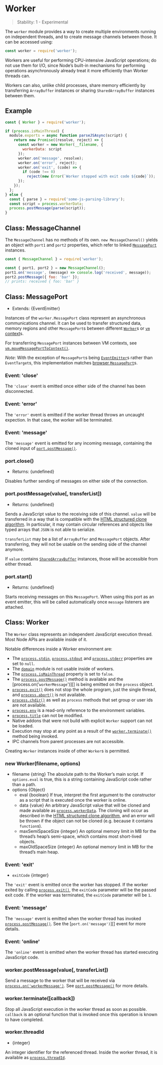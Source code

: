 # Worker

> Stability: 1 - Experimental

The `worker` module provides a way to create multiple environments running
on independent threads, and to create message channels between those. It
can be accessed using:

```js
const worker = require('worker');
```

Workers are useful for performing CPU-intensive JavaScript operations; do not
use them for I/O, since Node’s built-in mechanisms for performing operations
asynchronously already treat it more efficiently than Worker threads can.

Workers can also, unlike child processes, share memory efficiently by
transferring `ArrayBuffer` instances or sharing `SharedArrayBuffer` instances
between them.

## Example

```js
const { Worker } = require('worker');

if (process.isMainThread) {
  module.exports = async function parseJSAsync(script) {
    return new Promise((resolve, reject) => {
      const worker = new Worker(__filename, {
        workerData: script
      });
      worker.on('message', resolve);
      worker.on('error', reject);
      worker.on('exit', (code) => {
        if (code !== 0)
          reject(new Error(`Worker stopped with exit code ${code}`));
      });
    });
  };
} else {
  const { parse } = require('some-js-parsing-library');
  const script = process.workerData;
  process.postMessage(parse(script));
}
```

## Class: MessageChannel
<!-- YAML
added: REPLACEME
-->

The `MessageChannel` has no methods of its own. `new MessageChannel()`
yields an object with `port1` and `port2` properties, which refer to linked
[`MessagePort`][] instances.

```js
const { MessageChannel } = require('worker');

const { port1, port2 } = new MessageChannel();
port1.on('message', (message) => console.log('received', message));
port2.postMessage({ foo: 'bar' });
// prints: received { foo: 'bar' }
```

## Class: MessagePort
<!-- YAML
added: REPLACEME
-->

* Extends: {EventEmitter}

Instances of the `worker.MessagePort` class represent an asynchronous
communications channel. It can be used to transfer structured data,
memory regions and other `MessagePort`s between different [`Worker`][]s
or [`vm` context][vm]s.

For transferring `MessagePort` instances between VM contexts, see
[`vm.moveMessagePortToContext()`][].

*Note*: With the exception of `MessagePort`s being [`EventEmitter`][]s rather
than `EventTarget`s, this implementation matches [browser `MessagePort`][]s.

### Event: 'close'
<!-- YAML
added: REPLACEME
-->

The `'close'` event is emitted once either side of the channel has been
disconnected.

### Event: 'error'
<!-- YAML
added: REPLACEME
-->

The `'error'` event is emitted if the worker thread throws an uncaught
expection. In that case, the worker will be terminated.

### Event: 'message'
<!-- YAML
added: REPLACEME
-->

The `'message'` event is emitted for any incoming message, containing the cloned
input of [`port.postMessage()`][].

### port.close()
<!-- YAML
added: REPLACEME
-->

* Returns: {undefined}

Disables further sending of messages on either side of the connection.

### port.postMessage(value[, transferList])
<!-- YAML
added: REPLACEME
-->

* Returns: {undefined}

Sends a JavaScript value to the receiving side of this channel.
`value` will be transferred in a way
that is compatible with the [HTML structured clone algorithm][]. In particular,
it may contain circular references and objects like typed arrays that `JSON`
is not able to serialize.

`transferList` may be a list of `ArrayBuffer` and `MessagePort` objects.
After transferring, they will not be usable on the sending side of the channel
anymore.

If `value` contains [`SharedArrayBuffer`][] instances, those will be accessible
from either thread.

### port.start()
<!-- YAML
added: REPLACEME
-->

* Returns: {undefined}

Starts receiving messages on this `MessagePort`. When using this port
as an event emitter, this will be called automatically once `message` listeners
are attached.

## Class: Worker
<!-- YAML
added: REPLACEME
-->

The `Worker` class represents an independent JavaScript execution thread.
Most Node APIs are available inside of it.

Notable differences inside a Worker environment are:

- The [`process.stdin`][], [`process.stdout`][] and [`process.stderr`][]
  properties are set to `null`.
- The [`domain`][] module is not usable inside of workers.
- The [`process.isMainThread`][] property is set to `false`.
- The [`process.postMessage()`][] method is available and the
  [process.on('`workerMessage`')][] is being emitted on the `process` object.
- [`process.exit()`][] does not stop the whole program, just the single thread,
  and [`process.abort()`][] is not available.
- [`process.chdir()`][] as well as `process` methods that set group or user ids
  are not available.
- [`process.env`][] is a read-only reference to the environment variables.
- [`process.title`][] can not be modified.
- Native addons that were not build with explicit `Worker` support can not be
  loaded.
- Execution may stop at any point as a result of the [`worker.terminate()`][]
  method being invoked.
- IPC channels from parent processes are not accessible.

Creating `Worker` instances inside of other `Worker`s is permitted.

### new Worker(filename, options)

* filename {string} The absolute path to the Worker’s main script.
  If `options.eval` is true, this is a string containing JavaScript code rather
  than a path.
* options {Object}
  * eval {boolean} If true, interpret the first argument to the constructor
    as a script that is executed once the worker is online.
  * data {value} An arbitrary JavaScript value that will be cloned and made
    available as [`process.workerData`][]. The cloning will occur as described
    in the [HTML structured clone algorithm][], and an error will be thrown
    if the object can not be cloned (e.g. because it contains `function`s).
  * maxSemiSpaceSize {integer} An optional memory limit in MB for the thread’s
    heap’s semi-space, which contains most short-lived objects.
  * maxOldSpaceSize {integer} An optional memory limit in MB for the thread’s
    main heap.

### Event: 'exit'
<!-- YAML
added: REPLACEME
-->

* `exitCode` {integer}

The `'exit'` event is emitted once the worker has stopped. If the worker
exited by calling [`process.exit()`][], the `exitCode` parameter will be the
passed exit code. If the worker was terminated, the `exitCode` parameter will
be `1`.

### Event: 'message'
<!-- YAML
added: REPLACEME
-->

The `'message'` event is emitted when the worker thread has invoked
[`process.postMessage()`][]. See the [`port.on('message')`][] event for
more details.

### Event: 'online'
<!-- YAML
added: REPLACEME
-->

The `'online'` event is emitted when the worker thread has started executing
JavaScript code.

### worker.postMessage(value[, transferList])
<!-- YAML
added: REPLACEME
-->

Send a message to the worker that will be received via
[`process.on('workerMessage')`][]. See [`port.postMessage()`][] for
more details.

### worker.terminate([callback])
<!-- YAML
added: REPLACEME
-->

Stop all JavaScript execution in the worker thread as soon as possible.
`callback` is an optional function that is invoked once this operation is known
to have completed.

### worker.threadId
<!-- YAML
added: REPLACEME
-->

* {integer}

An integer identifier for the referenced thread. Inside the worker thread,
it is available as [`process.threadId`][].

[`EventEmitter`]: events.html
[`MessagePort`]: #worker_class_messageport
[`port.postMessage()`]: #worker_port_postmessage_value_transferlist
[`Worker`]: #worker_class_worker
[`worker.terminate()`]: #worker_worker_terminate_callback
[`process.isMainThread`]: process.html#process_process_is_main_thread
[`process.exit()`]: process.html#process_process_exit
[`process.abort()`]: process.html#process_process_abort
[`process.chdir()`]: process.html#process_process_chdir_directory
[`process.env`]: process.html#process_process_env
[`process.postMessage()`]: process.html#process_process_post_message_value_transferlist
[`process.stdin`]: process.html#process_process_stdin
[`process.stderr`]: process.html#process_process_stderr
[`process.stdout`]: process.html#process_process_stdout
[`process.threadId`]: process.html#process_process_threadid
[`process.title`]: process.html#process_process_title
[`process.workerData`]: process.html#process_process_workerdata
[`process.on('workerMessage')`]: process.html#process_event_workermessage
[`domain`]: domain.html
[`vm.moveMessagePortToContext()`]: vm.html#vm_vm_movemessageporttocontext_port_context
[vm]: vm.html#vm_vm_executing_javascript
[`SharedArrayBuffer`]: https://developer.mozilla.org/en-US/docs/Web/JavaScript/Reference/Global_Objects/SharedArrayBuffer
[browser `MessagePort`]: https://developer.mozilla.org/en-US/docs/Web/API/MessagePort
[HTML structured clone algorithm]: https://developer.mozilla.org/en-US/docs/Web/API/Web_Workers_API/Structured_clone_algorithm
